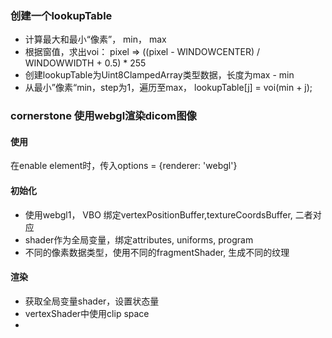 ### 创建一个lookupTable
- 计算最大和最小“像素”， min， max
- 根据窗值，求出voi： pixel => ((pixel - WINDOWCENTER) / WINDOWWIDTH + 0.5) * 255
- 创建lookupTable为Uint8ClampedArray类型数据，长度为max - min
- 从最小”像素“min，step为1，遍历至max， lookupTable[j] = voi(min + j);

### cornerstone 使用webgl渲染dicom图像
#### 使用
在enable element时，传入options = {renderer: 'webgl'}
#### 初始化
- 使用webgl1， VBO 绑定vertexPositionBuffer,textureCoordsBuffer, 二者对应
- shader作为全局变量，绑定attributes, uniforms, program
- 不同的像素数据类型，使用不同的fragmentShader, 生成不同的纹理
#### 渲染
- 获取全局变量shader，设置状态量
- vertexShader中使用clip space
- 
